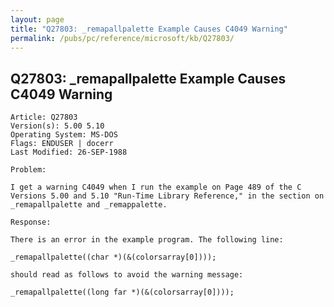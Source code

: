 ```yaml
---
layout: page
title: "Q27803: _remapallpalette Example Causes C4049 Warning"
permalink: /pubs/pc/reference/microsoft/kb/Q27803/
---
```


## Q27803: _remapallpalette Example Causes C4049 Warning

	Article: Q27803
	Version(s): 5.00 5.10
	Operating System: MS-DOS
	Flags: ENDUSER | docerr
	Last Modified: 26-SEP-1988
	
	Problem:
	
	I get a warning C4049 when I run the example on Page 489 of the C
	Versions 5.00 and 5.10 "Run-Time Library Reference," in the section on
	_remapallpalette and _remappalette.
	
	Response:
	
	There is an error in the example program. The following line:
	
	_remapallpalette((char *)(&(colorsarray[0])));
	
	should read as follows to avoid the warning message:
	
	_remapallpalette((long far *)(&(colorsarray[0])));
